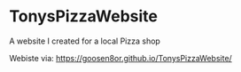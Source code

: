 # TonysPizzaWebsite

A website I created for a local Pizza shop

Webiste via: https://goosen8or.github.io/TonysPizzaWebsite/
